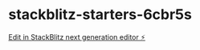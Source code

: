 # stackblitz-starters-6cbr5s

[Edit in StackBlitz next generation editor ⚡️](https://stackblitz.com/~/github.com/FernandezPabloGabriel/stackblitz-starters-6cbr5s)